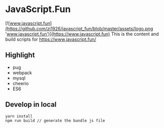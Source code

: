 # JavaScript.Fun

[![www.javascript.fun](https://github.com/zj1926/javascript_fun/blob/master/assets/logo.png 'www.javascript.fun')](https://www.javascript.fun)
This is the content and build scripts for https://www.javascript.fun/

## Highlight

- pug
- webpack
- mysql
- cheerio
- ES6

## Develop in local

```sh
yarn install
npm run build // generate the bundle js file
```
